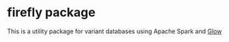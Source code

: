 # firefly package

This is a utility package for variant databases using Apache Spark and [Glow](https://projectglow.io)

